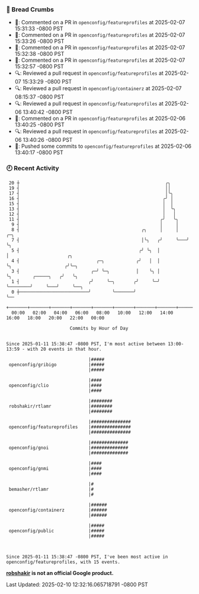 ### 🍞 Bread Crumbs

 * 💬: Commented on a PR in  `openconfig/featureprofiles` at 2025-02-07 15:31:33 -0800 PST
 * 💬: Commented on a PR in  `openconfig/featureprofiles` at 2025-02-07 15:33:26 -0800 PST
 * 💬: Commented on a PR in  `openconfig/featureprofiles` at 2025-02-07 15:32:38 -0800 PST
 * 💬: Commented on a PR in  `openconfig/featureprofiles` at 2025-02-07 15:32:57 -0800 PST
 * 🔍: Reviewed a pull request in  `openconfig/featureprofiles` at 2025-02-07 15:33:29 -0800 PST
 * 🔍: Reviewed a pull request in  `openconfig/containerz` at 2025-02-07 08:15:37 -0800 PST
 * 🔍: Reviewed a pull request in  `openconfig/featureprofiles` at 2025-02-06 13:40:42 -0800 PST
 * 💬: Commented on a PR in  `openconfig/featureprofiles` at 2025-02-06 13:40:25 -0800 PST
 * 🔍: Reviewed a pull request in  `openconfig/featureprofiles` at 2025-02-06 13:40:26 -0800 PST
 * 🚢: Pushed some commits to `openconfig/featureprofiles` at 2025-02-06 13:40:17 -0800 PST

### 🕘 Recent Activity
```
 20 ┼                                                       ╭╮
 19 ┤                                                       ││
 17 ┤                                                       │╰╮
 16 ┤                                                      ╭╯ │
 15 ┤                                                      │  │
 13 ┤                                                      │  ╰╮
 12 ┤                                                      │   │
 11 ┤                                                     ╭╯   ╰╮
  9 ┤                                                     │     │
  8 ┤                                              ╭╮     │     │   ╭─╮
  7 ┤                                              │╰╮   ╭╯     ╰───╯ ╰╮
  5 ┤                                             ╭╯ ╰╮  │             │                      ╭╮
  4 ┤                             ╭─╮            ╭╯   │  │             ╰╮                    ╭╯╰─╮
  3 ┤                           ╭─╯ ╰─╮          │    ╰╮ │              ╰╮        ╭─────╮   ╭╯   ╰╮
  1 ┤                          ╭╯     ╰─╮       ╭╯     ╰─╯               ╰────────╯     ╰───╯     ╰──╮
  0 ┼──────────────────────────╯        ╰───────╯                                                    ╰──
    +───────+───────+───────+───────+───────+───────+───────+───────+───────+───────+───────+───────+────
  00:00   02:00   04:00   06:00   08:00   10:00   12:00   14:00   16:00   18:00   20:00   22:00   00:00   

						Commits by Hour of Day


Since 2025-01-11 15:38:47 -0800 PST, I'm most active between 13:00-13:59 - with 20 events in that hour.

```



```
                               |#####
 openconfig/gribigo            |#####
                               |#####

                               |####
 openconfig/clio               |####
                               |####

                               |########
 robshakir/rtlamr              |########
                               |########

                               |###############
 openconfig/featureprofiles    |###############
                               |###############

                               |##############
 openconfig/gnoi               |##############
                               |##############

                               |####
 openconfig/gnmi               |####
                               |####

                               |#
 bemasher/rtlamr               |#
                               |#

                               |######
 openconfig/containerz         |######
                               |######

                               |#####
 openconfig/public             |#####
                               |#####



Since 2025-01-11 15:38:47 -0800 PST, I've been most active in openconfig/featureprofiles, with 15 events.

```
**[robshakir](mailto:robjs@google.com) is not an official Google product.**  


Last Updated: 2025-02-10 12:32:16.065718791 -0800 PST
